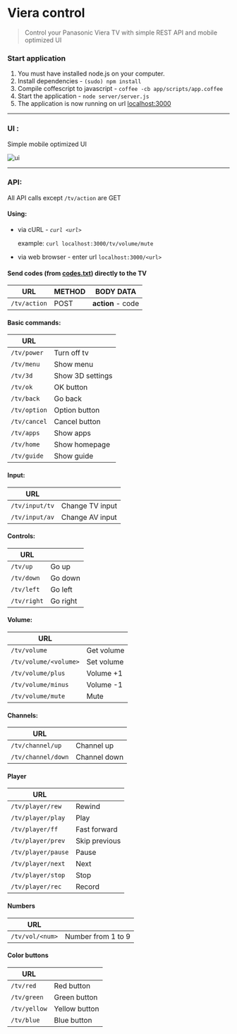 # Viera control #
> Control your Panasonic Viera TV with simple REST API and mobile optimized UI

### Start application ###

1. You must have installed node.js on your computer.
2. Install dependencies - `(sudo) npm install`
3. Compile coffescript to javascript - `coffee -cb app/scripts/app.coffee`
4. Start the application - `node server/server.js`
5. The application is now running on url [localhost:3000](http://localhost:3000)

_ _ _ 
### UI : ###

Simple mobile optimized UI

![ui](http://app_screens.matiss.sk/viera.png)

_ _ _ 
### API: ####

All API calls except `/tv/action` are GET

#### Using: ####

* via cURL - *`curl <url>`*

    example: `curl localhost:3000/tv/volume/mute`


* via web browser - enter url `localhost:3000/<url>`

#### Send codes (from [codes.txt](/codes.txt)) directly to the TV ####

| URL          |METHOD |BODY DATA         |
|--------------|-------|------------------|
| `/tv/action` |POST   |**action** - code |

#### Basic commands: ####

| URL             |                  |
|-----------------|------------------|
| `/tv/power`     | Turn off tv      |
| `/tv/menu`      | Show menu        |
| `/tv/3d`        | Show 3D settings |
| `/tv/ok`        | OK button        |
| `/tv/back`      | Go back          |
| `/tv/option`    | Option button    |
| `/tv/cancel`    | Cancel button    |
| `/tv/apps`      | Show apps        |
| `/tv/home`      | Show homepage    |
| `/tv/guide`     | Show guide       |


#### Input: ####

| URL            |                 |
|----------------|-----------------|
| `/tv/input/tv` | Change TV input |
| `/tv/input/av` | Change AV input |


#### Controls: ####

| URL         |          |
|-------------|----------|
| `/tv/up`    | Go up    |
| `/tv/down`  | Go down  |
| `/tv/left`  | Go left  |
| `/tv/right` | Go right |


#### Volume: ####

| URL                         |            |
|-----------------------------|------------|
| `/tv/volume`                | Get volume |
| `/tv/volume/<volume>`       | Set volume |
| `/tv/volume/plus`           | Volume +1  |
| `/tv/volume/minus`          | Volume -1  |
| `/tv/volume/mute`           | Mute       |


#### Channels: ####

| URL                |              |
|--------------------|--------------|
| `/tv/channel/up`   | Channel up   |
| `/tv/channel/down` | Channel down |


#### Player ####

| URL                |               |
|--------------------|---------------|
| `/tv/player/rew`   | Rewind        |
| `/tv/player/play`  | Play          |
| `/tv/player/ff`    | Fast forward  |
| `/tv/player/prev`  | Skip previous |
| `/tv/player/pause` | Pause         |
| `/tv/player/next`  | Next          |
| `/tv/player/stop`  | Stop          |
| `/tv/player/rec`   | Record        |


#### Numbers ####

| URL             |                    |
|-----------------|--------------------|
| `/tv/vol/<num>` | Number from 1 to 9 |


#### Color buttons ####

| URL          |               |
|--------------|---------------|
| `/tv/red`    | Red button    |
| `/tv/green`  | Green button  |
| `/tv/yellow` | Yellow button |
| `/tv/blue`   | Blue button   |
